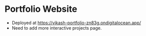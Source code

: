 # Portfolio Website 

- Deployed at https://vikash-portfolio-zn83g.ondigitalocean.app/
- Need to add more interactive projects page.
  
